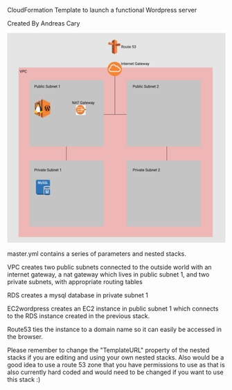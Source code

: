 
CloudFormation Template to launch a functional Wordpress server

Created By Andreas Cary

![wireframe of resources created](/wireframe.png "wireframe of resources created")

master.yml contains a series of parameters and nested stacks.

VPC creates two public subnets connected to the outside world with an internet gateway, a nat gateway which lives in public subnet 1, and two private subnets, with appropriate routing tables

RDS creates a mysql database in private subnet 1

EC2wordpress creates an EC2 instance in public subnet 1 which connects to the RDS instance created in the previous stack.

Route53 ties the instance to a domain name so it can easily be accessed in the browser.

Please remember to change the "TemplateURL" property of the nested stacks if you are editing and using your own nested stacks. Also would be a good idea to use a route 53 zone that you have permissions to use as that is also currently hard coded and would need to be changed if you want to use this stack :)